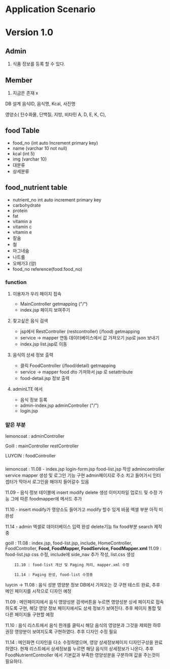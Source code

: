 Application Scenario
=========================
# Version 1.0
## Admin 
1. 식품 정보를 등록 할 수 있다.

## Member 
1. 지금은 존재 x

DB 설계
음식ID, 음식명, Kcal, 사진명

영양소( 탄수화물, 단백질, 지방, 비타민 A, D, E, K, C),

## food Table 
* food_no (int auto Increment primary key) 
* name (varchar 10 not null)
* kcal (int 5)
* img (varchar 10)
* 대분류
* 상세분류

## food_nutrient table
* nutrient_no int auto increment primary key
* carbohydrate
* protein
* fat
* vitamin a
* vitamin c
* vitamin e
* 칼슘
* 철
* 마그네슘
* 나트륨
* 오메가3 (양)
* food_no reference(food.food_no) 

### function
1. 이용자가 우리 페이지 접속 
   + MainController getmapping ("/") 
   + index.jsp 페이지 보여주기 
    
2. 찾고싶은 음식 검색
   + jsp에서 RestController (restcontroller) (/food) getmapping
   + service -> mapper 연동 데이터베이스에서 값 가져오기 jsp로 json 보내기
   + index.jsp list.jsp로 이동
   
3. 음식의 상세 정보 출력
   + 클릭 FoodController (/food/detail) getmapping
   + service -> mapper food dto 가져와서 jsp 로 setattribute
   + food-detail.jsp 정보 출력 

4. adminLTE 에서 
   + 음식 정보 등록 
   + admin-index.jsp adminController ("/") 
   + login.jsp  
    

### 맡은 부분
lemoncoat   : adminController 


Goill       : mainController restController


LUYCIN      : foodController 


###

lemoncoat : 
11.08 - index.jsp login-form.jsp  food-list.jsp 작성
admincontroller service mapper 생성 및 로그인 기능 구현 
admin페이지로 주소 치고 들어가시 인터셉터가 막아서 로그인을 해야지 들어갈수 있음

11.09 - 음식 정보 테이블에 insert modify delete 생성 이미지파일 업로드 및 수정 가능
      그에 따른 foodmapper에 메서드 추가

11.10 - insert modify가 영양소도 들어가고 modify 할수 있게 바꿈 엑셀 부분 아직 미완성

11.14 - admin 엑셀로 데이터베이스 입력 완성 delete기능 fix food부분 search 제작중



goill : 11.08 : index.jsp, food-list.jsp, include, 
                HomeController, FoodController, **Food, FoodMapper, FoodService, FoodMapper.xml**
        11.09 : food-list.jsp css 수정, include에 side_nav 추가 작성, list.css 생성

        11.10 : food-list 개선 및 Paging 처리, mapper.xml 수정

        11.14 : Paging 완성, food-list 수정중


luycin -> 11.08 : 음식 성분 영양분 정보 DB에서 가져오는 것 구현 테스트 완료, 추후 메인 페이지를 시작으로 디자인 예정

11.09 : 메인페이지에서 음식 영양성분 검색버튼을 누르면 영양성분 상세 페이지로 접속하도록 구현, 해당 영양 정보 페이지에서도 상세 정보가 보여진다. 추후 페이지 통합 및 다른 페이지들 구현할 예정

11.10 : 음식 리스트에서 음식 한개를 클릭시 해당 음식의 영양분과 그것을 제외한 하루 권장 영양분이 보여지도록 구현하였다.
         추후 디자인 수정 필요

11.14 : 메인화면 디자인을 다소 수정하였으며, 영양 상세정보페이지 디자인구성을 완료하였다. 현재 리스트에서 상세정보를 누르면 해당 음식의 상세정보가 나온다. 추후 FoodNutrientController 에서 기본값과 부족한 영양성분을 구분하여 값을 주는것이 필요하다.